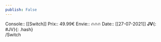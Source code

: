 ```yaml
---
publish: False
---
```

Console:: [[Switch]]
Prix:: 49.99€
Envie:: 🔥🔥🔥
Date:: [[27-07-2021]]
**JV**{: #JV}{: .hash}  
/Switch